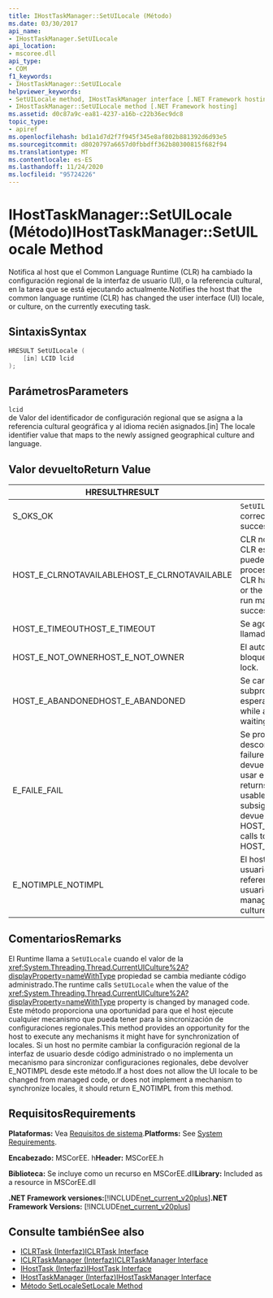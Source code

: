 ```yaml
---
title: IHostTaskManager::SetUILocale (Método)
ms.date: 03/30/2017
api_name:
- IHostTaskManager.SetUILocale
api_location:
- mscoree.dll
api_type:
- COM
f1_keywords:
- IHostTaskManager::SetUILocale
helpviewer_keywords:
- SetUILocale method, IHostTaskManager interface [.NET Framework hosting]
- IHostTaskManager::SetUILocale method [.NET Framework hosting]
ms.assetid: d0c87a9c-ea81-4237-a16b-c22b36ec9dc8
topic_type:
- apiref
ms.openlocfilehash: bd1a1d7d2f7f945f345e8af802b881392d6d93e5
ms.sourcegitcommit: d8020797a6657d0fbbdff362b80300815f682f94
ms.translationtype: MT
ms.contentlocale: es-ES
ms.lasthandoff: 11/24/2020
ms.locfileid: "95724226"
---
```

# <a name="ihosttaskmanagersetuilocale-method"></a><span data-ttu-id="94d4c-102">IHostTaskManager::SetUILocale (Método)</span><span class="sxs-lookup"><span data-stu-id="94d4c-102">IHostTaskManager::SetUILocale Method</span></span>

<span data-ttu-id="94d4c-103">Notifica al host que el Common Language Runtime (CLR) ha cambiado la configuración regional de la interfaz de usuario (UI), o la referencia cultural, en la tarea que se está ejecutando actualmente.</span><span class="sxs-lookup"><span data-stu-id="94d4c-103">Notifies the host that the common language runtime (CLR) has changed the user interface (UI) locale, or culture, on the currently executing task.</span></span>  
  
## <a name="syntax"></a><span data-ttu-id="94d4c-104">Sintaxis</span><span class="sxs-lookup"><span data-stu-id="94d4c-104">Syntax</span></span>  
  
```cpp  
HRESULT SetUILocale (  
    [in] LCID lcid  
);  
```  
  
## <a name="parameters"></a><span data-ttu-id="94d4c-105">Parámetros</span><span class="sxs-lookup"><span data-stu-id="94d4c-105">Parameters</span></span>  

 `lcid`  
 <span data-ttu-id="94d4c-106">de Valor del identificador de configuración regional que se asigna a la referencia cultural geográfica y al idioma recién asignados.</span><span class="sxs-lookup"><span data-stu-id="94d4c-106">[in] The locale identifier value that maps to the newly assigned geographical culture and language.</span></span>  
  
## <a name="return-value"></a><span data-ttu-id="94d4c-107">Valor devuelto</span><span class="sxs-lookup"><span data-stu-id="94d4c-107">Return Value</span></span>  
  
|<span data-ttu-id="94d4c-108">HRESULT</span><span class="sxs-lookup"><span data-stu-id="94d4c-108">HRESULT</span></span>|<span data-ttu-id="94d4c-109">Descripción</span><span class="sxs-lookup"><span data-stu-id="94d4c-109">Description</span></span>|  
|-------------|-----------------|  
|<span data-ttu-id="94d4c-110">S_OK</span><span class="sxs-lookup"><span data-stu-id="94d4c-110">S_OK</span></span>|<span data-ttu-id="94d4c-111">`SetUILocale` se devolvió correctamente.</span><span class="sxs-lookup"><span data-stu-id="94d4c-111">`SetUILocale` returned successfully.</span></span>|  
|<span data-ttu-id="94d4c-112">HOST_E_CLRNOTAVAILABLE</span><span class="sxs-lookup"><span data-stu-id="94d4c-112">HOST_E_CLRNOTAVAILABLE</span></span>|<span data-ttu-id="94d4c-113">CLR no se ha cargado en un proceso o CLR está en un estado en el que no puede ejecutar código administrado ni procesar la llamada correctamente.</span><span class="sxs-lookup"><span data-stu-id="94d4c-113">The CLR has not been loaded into a process, or the CLR is in a state in which it cannot run managed code or process the call successfully.</span></span>|  
|<span data-ttu-id="94d4c-114">HOST_E_TIMEOUT</span><span class="sxs-lookup"><span data-stu-id="94d4c-114">HOST_E_TIMEOUT</span></span>|<span data-ttu-id="94d4c-115">Se agotó el tiempo de espera de la llamada.</span><span class="sxs-lookup"><span data-stu-id="94d4c-115">The call timed out.</span></span>|  
|<span data-ttu-id="94d4c-116">HOST_E_NOT_OWNER</span><span class="sxs-lookup"><span data-stu-id="94d4c-116">HOST_E_NOT_OWNER</span></span>|<span data-ttu-id="94d4c-117">El autor de la llamada no posee el bloqueo.</span><span class="sxs-lookup"><span data-stu-id="94d4c-117">The caller does not own the lock.</span></span>|  
|<span data-ttu-id="94d4c-118">HOST_E_ABANDONED</span><span class="sxs-lookup"><span data-stu-id="94d4c-118">HOST_E_ABANDONED</span></span>|<span data-ttu-id="94d4c-119">Se canceló un evento mientras un subproceso o fibra bloqueados estaba esperando en él.</span><span class="sxs-lookup"><span data-stu-id="94d4c-119">An event was canceled while a blocked thread or fiber was waiting on it.</span></span>|  
|<span data-ttu-id="94d4c-120">E_FAIL</span><span class="sxs-lookup"><span data-stu-id="94d4c-120">E_FAIL</span></span>|<span data-ttu-id="94d4c-121">Se produjo un error grave desconocido.</span><span class="sxs-lookup"><span data-stu-id="94d4c-121">An unknown catastrophic failure occurred.</span></span> <span data-ttu-id="94d4c-122">Cuando un método devuelve E_FAIL, CLR ya no se puede usar en el proceso.</span><span class="sxs-lookup"><span data-stu-id="94d4c-122">When a method returns E_FAIL, the CLR is no longer usable within the process.</span></span> <span data-ttu-id="94d4c-123">Las llamadas subsiguientes a métodos de hospedaje devuelven HOST_E_CLRNOTAVAILABLE.</span><span class="sxs-lookup"><span data-stu-id="94d4c-123">Subsequent calls to hosting methods return HOST_E_CLRNOTAVAILABLE.</span></span>|  
|<span data-ttu-id="94d4c-124">E_NOTIMPL</span><span class="sxs-lookup"><span data-stu-id="94d4c-124">E_NOTIMPL</span></span>|<span data-ttu-id="94d4c-125">El host no permite que el código de usuario administrado cambie la referencia cultural de la interfaz de usuario.</span><span class="sxs-lookup"><span data-stu-id="94d4c-125">The host does not allow managed user code to change the UI culture.</span></span>|  
  
## <a name="remarks"></a><span data-ttu-id="94d4c-126">Comentarios</span><span class="sxs-lookup"><span data-stu-id="94d4c-126">Remarks</span></span>  

 <span data-ttu-id="94d4c-127">El Runtime llama a `SetUILocale` cuando el valor de la <xref:System.Threading.Thread.CurrentUICulture%2A?displayProperty=nameWithType> propiedad se cambia mediante código administrado.</span><span class="sxs-lookup"><span data-stu-id="94d4c-127">The runtime calls `SetUILocale` when the value of the <xref:System.Threading.Thread.CurrentUICulture%2A?displayProperty=nameWithType> property is changed by managed code.</span></span> <span data-ttu-id="94d4c-128">Este método proporciona una oportunidad para que el host ejecute cualquier mecanismo que pueda tener para la sincronización de configuraciones regionales.</span><span class="sxs-lookup"><span data-stu-id="94d4c-128">This method provides an opportunity for the host to execute any mechanisms it might have for synchronization of locales.</span></span> <span data-ttu-id="94d4c-129">Si un host no permite cambiar la configuración regional de la interfaz de usuario desde código administrado o no implementa un mecanismo para sincronizar configuraciones regionales, debe devolver E_NOTIMPL desde este método.</span><span class="sxs-lookup"><span data-stu-id="94d4c-129">If a host does not allow the UI locale to be changed from managed code, or does not implement a mechanism to synchronize locales, it should return E_NOTIMPL from this method.</span></span>  
  
## <a name="requirements"></a><span data-ttu-id="94d4c-130">Requisitos</span><span class="sxs-lookup"><span data-stu-id="94d4c-130">Requirements</span></span>  

 <span data-ttu-id="94d4c-131">**Plataformas:** Vea [Requisitos de sistema](../../get-started/system-requirements.md).</span><span class="sxs-lookup"><span data-stu-id="94d4c-131">**Platforms:** See [System Requirements](../../get-started/system-requirements.md).</span></span>  
  
 <span data-ttu-id="94d4c-132">**Encabezado:** MSCorEE. h</span><span class="sxs-lookup"><span data-stu-id="94d4c-132">**Header:** MSCorEE.h</span></span>  
  
 <span data-ttu-id="94d4c-133">**Biblioteca:** Se incluye como un recurso en MSCorEE.dll</span><span class="sxs-lookup"><span data-stu-id="94d4c-133">**Library:** Included as a resource in MSCorEE.dll</span></span>  
  
 <span data-ttu-id="94d4c-134">**.NET Framework versiones:**[!INCLUDE[net_current_v20plus](../../../../includes/net-current-v20plus-md.md)]</span><span class="sxs-lookup"><span data-stu-id="94d4c-134">**.NET Framework Versions:** [!INCLUDE[net_current_v20plus](../../../../includes/net-current-v20plus-md.md)]</span></span>  
  
## <a name="see-also"></a><span data-ttu-id="94d4c-135">Consulte también</span><span class="sxs-lookup"><span data-stu-id="94d4c-135">See also</span></span>

- [<span data-ttu-id="94d4c-136">ICLRTask (Interfaz)</span><span class="sxs-lookup"><span data-stu-id="94d4c-136">ICLRTask Interface</span></span>](iclrtask-interface.md)
- [<span data-ttu-id="94d4c-137">ICLRTaskManager (Interfaz)</span><span class="sxs-lookup"><span data-stu-id="94d4c-137">ICLRTaskManager Interface</span></span>](iclrtaskmanager-interface.md)
- [<span data-ttu-id="94d4c-138">IHostTask (Interfaz)</span><span class="sxs-lookup"><span data-stu-id="94d4c-138">IHostTask Interface</span></span>](ihosttask-interface.md)
- [<span data-ttu-id="94d4c-139">IHostTaskManager (Interfaz)</span><span class="sxs-lookup"><span data-stu-id="94d4c-139">IHostTaskManager Interface</span></span>](ihosttaskmanager-interface.md)
- [<span data-ttu-id="94d4c-140">Método SetLocale</span><span class="sxs-lookup"><span data-stu-id="94d4c-140">SetLocale Method</span></span>](ihosttaskmanager-setlocale-method.md)
